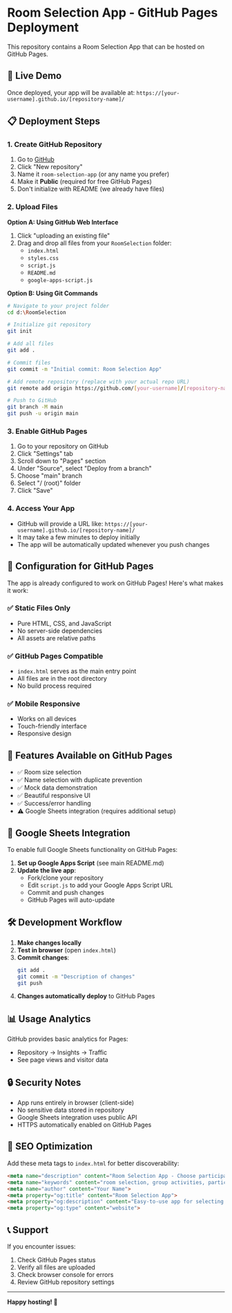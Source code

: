 # Room Selection App - GitHub Pages Deployment

This repository contains a Room Selection App that can be hosted on GitHub Pages.

## 🚀 Live Demo

Once deployed, your app will be available at:
`https://[your-username].github.io/[repository-name]/`

## 📋 Deployment Steps

### 1. Create GitHub Repository
1. Go to [GitHub](https://github.com)
2. Click "New repository"
3. Name it `room-selection-app` (or any name you prefer)
4. Make it **Public** (required for free GitHub Pages)
5. Don't initialize with README (we already have files)

### 2. Upload Files
**Option A: Using GitHub Web Interface**
1. Click "uploading an existing file"
2. Drag and drop all files from your `RoomSelection` folder:
   - `index.html`
   - `styles.css`
   - `script.js`
   - `README.md`
   - `google-apps-script.js`

**Option B: Using Git Commands**
```bash
# Navigate to your project folder
cd d:\RoomSelection

# Initialize git repository
git init

# Add all files
git add .

# Commit files
git commit -m "Initial commit: Room Selection App"

# Add remote repository (replace with your actual repo URL)
git remote add origin https://github.com/[your-username]/[repository-name].git

# Push to GitHub
git branch -M main
git push -u origin main
```

### 3. Enable GitHub Pages
1. Go to your repository on GitHub
2. Click "Settings" tab
3. Scroll down to "Pages" section
4. Under "Source", select "Deploy from a branch"
5. Choose "main" branch
6. Select "/ (root)" folder
7. Click "Save"

### 4. Access Your App
- GitHub will provide a URL like: `https://[your-username].github.io/[repository-name]/`
- It may take a few minutes to deploy initially
- The app will be automatically updated whenever you push changes

## 🔧 Configuration for GitHub Pages

The app is already configured to work on GitHub Pages! Here's what makes it work:

### ✅ Static Files Only
- Pure HTML, CSS, and JavaScript
- No server-side dependencies
- All assets are relative paths

### ✅ GitHub Pages Compatible
- `index.html` serves as the main entry point
- All files are in the root directory
- No build process required

### ✅ Mobile Responsive
- Works on all devices
- Touch-friendly interface
- Responsive design

## 📱 Features Available on GitHub Pages

- ✅ Room size selection
- ✅ Name selection with duplicate prevention
- ✅ Mock data demonstration
- ✅ Beautiful responsive UI
- ✅ Success/error handling
- ⚠️ Google Sheets integration (requires additional setup)

## 🔗 Google Sheets Integration

To enable full Google Sheets functionality on GitHub Pages:

1. **Set up Google Apps Script** (see main README.md)
2. **Update the live app**:
   - Fork/clone your repository
   - Edit `script.js` to add your Google Apps Script URL
   - Commit and push changes
   - GitHub Pages will auto-update

## 🛠️ Development Workflow

1. **Make changes locally**
2. **Test in browser** (open `index.html`)
3. **Commit changes**:
   ```bash
   git add .
   git commit -m "Description of changes"
   git push
   ```
4. **Changes automatically deploy** to GitHub Pages

## 📊 Usage Analytics

GitHub provides basic analytics for Pages:
- Repository → Insights → Traffic
- See page views and visitor data

## 🔒 Security Notes

- App runs entirely in browser (client-side)
- No sensitive data stored in repository
- Google Sheets integration uses public API
- HTTPS automatically enabled on GitHub Pages

## 🎯 SEO Optimization

Add these meta tags to `index.html` for better discoverability:

```html
<meta name="description" content="Room Selection App - Choose participants for group activities">
<meta name="keywords" content="room selection, group activities, participant selection">
<meta name="author" content="Your Name">
<meta property="og:title" content="Room Selection App">
<meta property="og:description" content="Easy-to-use app for selecting room participants">
<meta property="og:type" content="website">
```

## 📞 Support

If you encounter issues:
1. Check GitHub Pages status
2. Verify all files are uploaded
3. Check browser console for errors
4. Review GitHub repository settings

---

**Happy hosting! 🎉**
